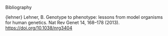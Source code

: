 Bibliography


{lehner} Lehner, B. Genotype to phenotype: lessons from model organisms for human genetics. Nat Rev Genet 14, 168–178 (2013). https://doi.org/10.1038/nrg3404